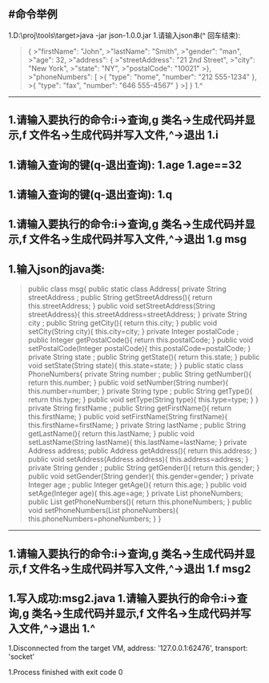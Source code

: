 #命令举例
----------
1.D:\proj\tools\target>java -jar json-1.0.0.jar
  1.请输入json串(^ 回车结束):
>{
    >"firstName": "John",
    >"lastName": "Smith",
    >"gender": "man",
    >"age": 32,
    >"address": {
        >"streetAddress": "21 2nd Street",
        >"city": "New York",
        >"state": "NY",
        >"postalCode": "10021"
    >},
    >"phoneNumbers": [
        >{ "type": "home", "number": "212 555-1234" },
        >{ "type": "fax", "number": "646 555-4567" }
    >]
>}
  1.^
-----------
1.请输入要执行的命令:i->查询,g 类名->生成代码并显示,f 文件名->生成代码并写入文件,^->退出
  1.i
  -----------
1.请输入查询的键(q-退出查询):
  1.age
  1.age==32
  -----------
1.请输入查询的键(q-退出查询):
  1.q
  -----------
1.请输入要执行的命令:i->查询,g 类名->生成代码并显示,f 文件名->生成代码并写入文件,^->退出
  1.g msg
  -----------
1.输入json的java类:
-----------
>public class msg{
public static class Address{
private String streetAddress ;
public String getStreetAddress(){
return this.streetAddress;
}
public void setStreetAddress(String streetAddress){
this.streetAddress=streetAddress;
}
private String city ;
public String getCity(){
return this.city;
}
public void setCity(String city){
this.city=city;
}
private Integer postalCode ;
public Integer getPostalCode(){
return this.postalCode;
}
public void setPostalCode(Integer postalCode){
this.postalCode=postalCode;
}
private String state ;
public String getState(){
return this.state;
}
public void setState(String state){
this.state=state;
}
}
public static class PhoneNumbers{
private String number ;
public String getNumber(){
return this.number;
}
public void setNumber(String number){
this.number=number;
}
private String type ;
public String getType(){
return this.type;
}
public void setType(String type){
this.type=type;
}
}
private String firstName ;
public String getFirstName(){
return this.firstName;
}
public void setFirstName(String firstName){
this.firstName=firstName;
}
private String lastName ;
public String getLastName(){
return this.lastName;
}
public void setLastName(String lastName){
this.lastName=lastName;
}
private Address address;
public Address getAddress(){
return this.address;
}
public void setAddress(Address address){
this.address=address;
}
private String gender ;
public String getGender(){
return this.gender;
}
public void setGender(String gender){
this.gender=gender;
}
private Integer age ;
public Integer getAge(){
return this.age;
}
public void setAge(Integer age){
this.age=age;
}
private List<PhoneNumbers> phoneNumbers;
public List<PhoneNumbers> getPhoneNumbers(){
return this.phoneNumbers;
}
public void setPhoneNumbers(List<PhoneNumbers> phoneNumbers){
this.phoneNumbers=phoneNumbers;
}
>}
-----------
1.请输入要执行的命令:i->查询,g 类名->生成代码并显示,f 文件名->生成代码并写入文件,^->退出
  1.f msg2
  -----------
1.写入成功:msg2.java
1.请输入要执行的命令:i->查询,g 类名->生成代码并显示,f 文件名->生成代码并写入文件,^->退出
1.^
  -----------
1.Disconnected from the target VM, address: '127.0.0.1:62476', transport: 'socket'

1.Process finished with exit code 0

